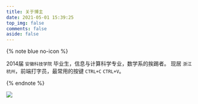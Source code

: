 ```yaml
---
title: 关于博主
date: 2021-05-01 15:39:25
top_img: false
comments: false
aside: false
---
```


{% note blue no-icon %}

2014届 ```安徽科技学院``` 毕业生，信息与计算科学专业，数学系的挨踢者。
现居 ```浙江杭州```，前端打字员，最常用的按键 ```CTRL+C``` ```CTRL+V```。

{% endnote %}

![](https://cdn.jsdelivr.net/gh/realwds/cdn@master/img/20201216165804.jpg)

<!-- ## 上菜
{% note blue no-icon %}
我是一条酸菜鱼，又酸又菜又多余。
我是一只黄焖鸡，又黄又闷又垃圾。
我是一条土豆丝，又土又逗有屌丝。
我是一个剑齿鲨，又贱又痴又很傻。
我是一份小炒肉，又小又吵又有肉。
我是一碗回锅肉，又灰又裹又多肉。
我是一瓶二锅头，又二又乖又上头。
我是一份香辣鱼，再香再辣也多余。
{% endnote %} -->
